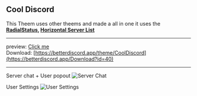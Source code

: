 ## Cool Discord

This Theem uses other theems and made a all in one
it uses the **[RadialStatus](https://betterdiscord.app/theme/RadialStatus), [Horizontal Server List](https://betterdiscord.app/theme/Horizontal%20Server%20List)**

---
preview: [Click me](https://gibbu.github.io/ThemePreview/?file=https://cdn.jsdelivr.net/gh/Frazix-gamers/Cool-Discord/src/CoolDiscord.theme.css)
<br>
Download: [https://betterdiscord.app/theme/CoolDiscord](https://betterdiscord.app/Download?id=40)

---

Server chat + User popout
![Server Chat](https://cdn.discordapp.com/attachments/859145282536996874/870889640171827230/text_-_Discord_7_31_2021_10_43_07_AM.png)

User Settings
![User Settings](https://cdn.discordapp.com/attachments/859145282536996874/870889663156613140/text_-_Discord_7_31_2021_10_44_07_AM.png)
